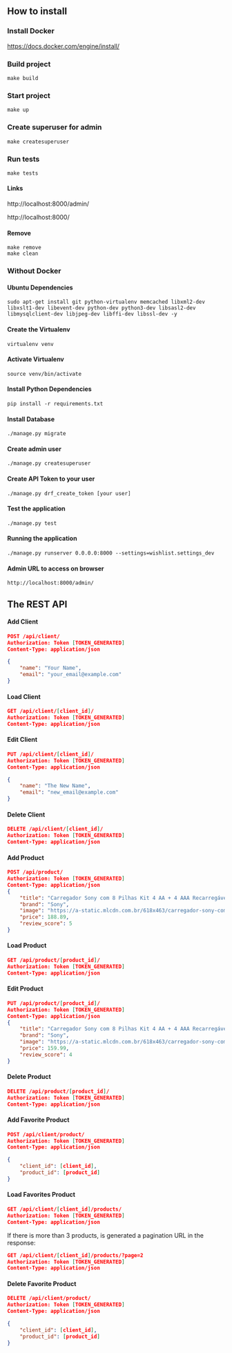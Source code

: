 ## How to install

### Install Docker

https://docs.docker.com/engine/install/

### Build project

```commandline
make build 
```

### Start project

```commandline
make up
```

### Create superuser for admin

```commandline
make createsuperuser
```

### Run tests

```commandline
make tests
```

#### Links
http://localhost:8000/admin/

http://localhost:8000/

#### Remove 
```commandline
make remove
make clean
```

### Without Docker

#### Ubuntu Dependencies

```commandline
sudo apt-get install git python-virtualenv memcached libxml2-dev libxslt1-dev libevent-dev python-dev python3-dev libsasl2-dev libmysqlclient-dev libjpeg-dev libffi-dev libssl-dev -y
```

#### Create the Virtualenv
```commandline
virtualenv venv
```

#### Activate Virtualenv
```commandline
source venv/bin/activate
```

#### Install Python Dependencies

```commandline
pip install -r requirements.txt
```

#### Install Database

```commandline
./manage.py migrate
```

#### Create admin user

```commandline
./manage.py createsuperuser
```

#### Create API Token to your user

```commandline
./manage.py drf_create_token [your user]
```

#### Test the application

```commandline
./manage.py test
```

#### Running the application

```commandline
./manage.py runserver 0.0.0.0:8000 --settings=wishlist.settings_dev
```

#### Admin URL to access on browser
```
http://localhost:8000/admin/
```

## The REST API

#### Add Client
```json
POST /api/client/
Authorization: Token [TOKEN_GENERATED]
Content-Type: application/json

{
    "name": "Your Name",
    "email": "your_email@example.com"
}
```

#### Load Client
```json
GET /api/client/[client_id]/
Authorization: Token [TOKEN_GENERATED]
Content-Type: application/json
```

#### Edit Client
```json
PUT /api/client/[client_id]/
Authorization: Token [TOKEN_GENERATED]
Content-Type: application/json

{
    "name": "The New Name",
    "email": "new_email@example.com"
}

```

#### Delete Client
```json
DELETE /api/client/[client_id]/
Authorization: Token [TOKEN_GENERATED]
Content-Type: application/json
```

#### Add Product
```json
POST /api/product/
Authorization: Token [TOKEN_GENERATED]
Content-Type: application/json
{
    "title": "Carregador Sony com 8 Pilhas Kit 4 AA + 4 AAA Recarregável",
    "brand": "Sony",
    "image": "https://a-static.mlcdn.com.br/618x463/carregador-sony-com-8-pilhas-kit-4-aa-4-aaa-recarregavel/vitrinedosimportados/26386/e402cd8f4e0e0a24ed2f43d0896370fd.jpg",
    "price": 188.89,
    "review_score": 5
}

```
#### Load Product

```json
GET /api/product/[product_id]/
Authorization: Token [TOKEN_GENERATED]
Content-Type: application/json
```

#### Edit Product
```json
PUT /api/product/[product_id]/
Authorization: Token [TOKEN_GENERATED]
Content-Type: application/json
{
    "title": "Carregador Sony com 8 Pilhas Kit 4 AA + 4 AAA Recarregável",
    "brand": "Sony",
    "image": "https://a-static.mlcdn.com.br/618x463/carregador-sony-com-8-pilhas-kit-4-aa-4-aaa-recarregavel/vitrinedosimportados/26386/e402cd8f4e0e0a24ed2f43d0896370fd.jpg",
    "price": 159.99,
    "review_score": 4
}
```

#### Delete Product
```json
DELETE /api/product/[product_id]/
Authorization: Token [TOKEN_GENERATED]
Content-Type: application/json
```


#### Add Favorite Product
```json
POST /api/client/product/
Authorization: Token [TOKEN_GENERATED]
Content-Type: application/json

{
    "client_id": [client_id],
    "product_id": [product_id]
}
```

#### Load Favorites Product
```json
GET /api/client/[client_id]/products/
Authorization: Token [TOKEN_GENERATED]
Content-Type: application/json
```

If there is more than 3 products, is generated a pagination URL in the response:
```json
GET /api/client/[client_id]/products/?page=2
Authorization: Token [TOKEN_GENERATED]
Content-Type: application/json
```

#### Delete Favorite Product
```json
DELETE /api/client/product/
Authorization: Token [TOKEN_GENERATED]
Content-Type: application/json

{
    "client_id": [client_id],
    "product_id": [product_id]
}
```

